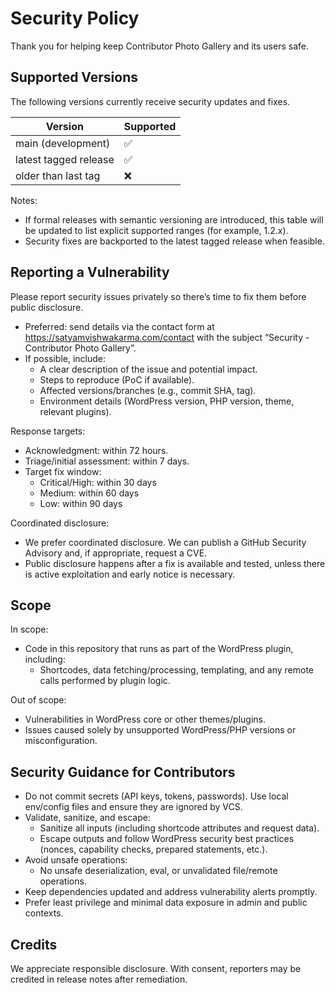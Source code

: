 # Security Policy

Thank you for helping keep Contributor Photo Gallery and its users safe.

## Supported Versions

The following versions currently receive security updates and fixes.

| Version                | Supported |
| --------------------- | --------- |
| main (development)    | ✅        |
| latest tagged release | ✅        |
| older than last tag   | ❌        |

Notes:
- If formal releases with semantic versioning are introduced, this table will be updated to list explicit supported ranges (for example, 1.2.x).
- Security fixes are backported to the latest tagged release when feasible.

## Reporting a Vulnerability

Please report security issues privately so there’s time to fix them before public disclosure.

- Preferred: send details via the contact form at https://satyamvishwakarma.com/contact with the subject “Security - Contributor Photo Gallery”.
- If possible, include:
  - A clear description of the issue and potential impact.
  - Steps to reproduce (PoC if available).
  - Affected versions/branches (e.g., commit SHA, tag).
  - Environment details (WordPress version, PHP version, theme, relevant plugins).

Response targets:
- Acknowledgment: within 72 hours.
- Triage/initial assessment: within 7 days.
- Target fix window:
  - Critical/High: within 30 days
  - Medium: within 60 days
  - Low: within 90 days

Coordinated disclosure:
- We prefer coordinated disclosure. We can publish a GitHub Security Advisory and, if appropriate, request a CVE.
- Public disclosure happens after a fix is available and tested, unless there is active exploitation and early notice is necessary.

## Scope

In scope:
- Code in this repository that runs as part of the WordPress plugin, including:
  - Shortcodes, data fetching/processing, templating, and any remote calls performed by plugin logic.

Out of scope:
- Vulnerabilities in WordPress core or other themes/plugins.
- Issues caused solely by unsupported WordPress/PHP versions or misconfiguration.

## Security Guidance for Contributors

- Do not commit secrets (API keys, tokens, passwords). Use local env/config files and ensure they are ignored by VCS.
- Validate, sanitize, and escape:
  - Sanitize all inputs (including shortcode attributes and request data).
  - Escape outputs and follow WordPress security best practices (nonces, capability checks, prepared statements, etc.).
- Avoid unsafe operations:
  - No unsafe deserialization, eval, or unvalidated file/remote operations.
- Keep dependencies updated and address vulnerability alerts promptly.
- Prefer least privilege and minimal data exposure in admin and public contexts.

## Credits

We appreciate responsible disclosure. With consent, reporters may be credited in release notes after remediation.

